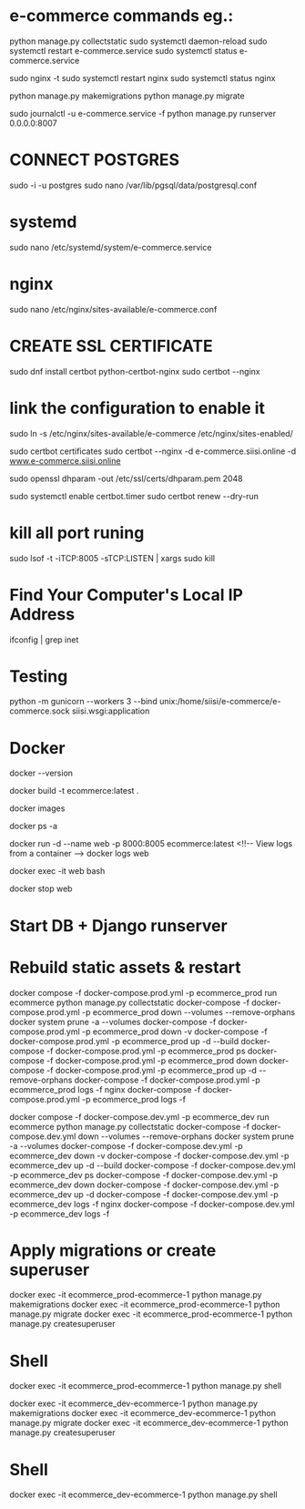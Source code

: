 # e-commerce commands eg.:

python manage.py collectstatic
sudo systemctl daemon-reload
sudo systemctl restart e-commerce.service
sudo systemctl status e-commerce.service

sudo nginx -t
sudo systemctl restart nginx
sudo systemctl status nginx

python manage.py makemigrations
python manage.py migrate

sudo journalctl -u e-commerce.service -f
python manage.py runserver 0.0.0.0:8007

# CONNECT POSTGRES
sudo -i -u postgres
sudo nano /var/lib/pgsql/data/postgresql.conf

# systemd
sudo nano /etc/systemd/system/e-commerce.service

# nginx
sudo nano /etc/nginx/sites-available/e-commerce.conf

# CREATE SSL CERTIFICATE
sudo dnf install certbot python-certbot-nginx
sudo certbot --nginx

# link the configuration to enable it
sudo ln -s /etc/nginx/sites-available/e-commerce /etc/nginx/sites-enabled/

sudo certbot certificates
sudo certbot --nginx -d e-commerce.siisi.online -d www.e-commerce.siisi.online

sudo openssl dhparam -out /etc/ssl/certs/dhparam.pem 2048

sudo systemctl enable certbot.timer
sudo certbot renew --dry-run

# kill all port runing
sudo lsof -t -iTCP:8005 -sTCP:LISTEN | xargs sudo kill

# Find Your Computer's Local IP Address
ifconfig | grep inet

# Testing
python -m gunicorn --workers 3 --bind unix:/home/siisi/e-commerce/e-commerce.sock siisi.wsgi:application


# Docker 
docker --version
<!-- Build an image from Dockerfile in current dir -->
docker build -t ecommerce:latest .
<!-- List local images -->
docker images
<!-- List all containers (running + stopped) -->
docker ps -a
<!-- Create & start container in detached mode -->
docker run -d --name web -p 8000:8005 ecommerce:latest
<!!-- View logs from a container -->
docker logs web
<!-- Start an interactive shell inside a running container -->
docker exec -it web bash
<!--Gracefully stop a running container -->
docker stop web
# Start DB + Django runserver
# Rebuild static assets & restart
<!-- prod -->
docker compose -f docker-compose.prod.yml -p ecommerce_prod run ecommerce python manage.py collectstatic
docker-compose -f docker-compose.prod.yml -p ecommerce_prod down --volumes --remove-orphans
docker system prune -a --volumes 
docker-compose -f docker-compose.prod.yml -p ecommerce_prod down -v
docker-compose -f docker-compose.prod.yml -p ecommerce_prod up -d --build
docker-compose -f docker-compose.prod.yml -p ecommerce_prod ps
docker-compose -f docker-compose.prod.yml -p ecommerce_prod down
docker-compose -f docker-compose.prod.yml -p ecommerce_prod up -d --remove-orphans
docker-compose -f docker-compose.prod.yml -p ecommerce_prod logs -f nginx
docker-compose -f docker-compose.prod.yml -p ecommerce_prod logs -f

<!-- dev -->
docker compose -f docker-compose.dev.yml -p ecommerce_dev run ecommerce python manage.py collectstatic
docker-compose -f docker-compose.dev.yml down --volumes --remove-orphans
docker system prune -a --volumes 
docker-compose -f docker-compose.dev.yml -p ecommerce_dev down -v
docker-compose -f docker-compose.dev.yml -p ecommerce_dev up -d --build
docker-compose -f docker-compose.dev.yml -p ecommerce_dev ps
docker-compose -f docker-compose.dev.yml -p ecommerce_dev down
docker-compose -f docker-compose.dev.yml -p ecommerce_dev up -d
docker-compose -f docker-compose.dev.yml -p ecommerce_dev logs -f nginx
docker-compose -f docker-compose.dev.yml -p ecommerce_dev logs -f

# Apply migrations or create superuser
<!-- prod -->
docker exec -it ecommerce_prod-ecommerce-1 python manage.py makemigrations
docker exec -it ecommerce_prod-ecommerce-1 python manage.py migrate
docker exec -it ecommerce_prod-ecommerce-1 python manage.py createsuperuser
# Shell
docker exec -it ecommerce_prod-ecommerce-1 python manage.py shell
<!-- dev -->
docker exec -it ecommerce_dev-ecommerce-1 python manage.py makemigrations
docker exec -it ecommerce_dev-ecommerce-1 python manage.py migrate
docker exec -it ecommerce_dev-ecommerce-1 python manage.py createsuperuser
# Shell
docker exec -it ecommerce_dev-ecommerce-1 python manage.py shell

